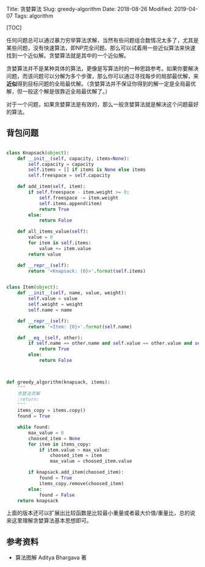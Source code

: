 Title: 贪婪算法
Slug: greedy-algorithm
Date: 2018-08-26
Modified: 2019-04-07
Tags: algorithm

[TOC]

任何问题总可以通过暴力穷举算法求解，当然有些问题组合数情况太多了，尤其是某些问题，没有快速算法，即NP完全问题。那么可以试着用一些近似算法来快速找到一个近似解。贪婪算法就是其中的一个近似解。

贪婪算法并不是某种具体的算法，更像是写算法时的一种思路参考。如果你要解决问题，而该问题可以分解为多个步骤，那么你可以通过寻找每步的局部最优解，来**近似**得到目标问题的全局最优解。（贪婪算法并不保证你得到的解一定是全局最优解，但一般这个解是很靠近全局最优解了。）

对于一个问题，如果贪婪算法是有效的，那么一般贪婪算法就是解决这个问题最好的算法。



## 背包问题



```python

class Knapsack(object):
    def __init__(self, capacity, items=None):
        self.capacity = capacity
        self.items = [] if items is None else items
        self.freespace = self.capacity

    def add_item(self, item):
        if self.freespace - item.weight >= 0:
            self.freespace -= item.weight
            self.items.append(item)
            return True
        else:
            return False

    def all_items_value(self):
        value = 0
        for item in self.items:
            value += item.value
        return value

    def __repr__(self):
        return '<Knapsack: {0}>'.format(self.items)


class Item(object):
    def __init__(self, name, value, weight):
        self.value = value
        self.weight = weight
        self.name = name

    def __repr__(self):
        return '<Item: {0}>'.format(self.name)

    def __eq__(self, other):
        if self.name == other.name and self.value == other.value and self.weight == other.weight:
            return True
        else:
            return False



def greedy_algorithm(knapsack, items):
    """
    贪婪法求解
    :return:
    """
    items_copy = items.copy()
    found = True

    while found:
        max_value = 0
        choosed_item = None
        for item in items_copy:
            if item.value > max_value:
                choosed_item = item
                max_value = choosed_item.value

        if knapsack.add_item(choosed_item):
            found = True
            items_copy.remove(choosed_item)
        else:
            found = False
    return knapsack
```

上面的版本还可以扩展出比较函数是比较最小重量或者最大价值/重量比，总的说来这里理解贪婪算法基本思想即可。



## 参考资料

- 算法图解 Aditya Bhargava 著




